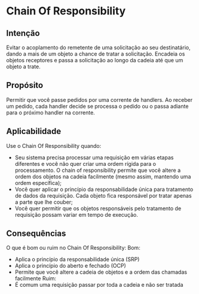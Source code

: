 # Chain Of Responsibility 

## Intenção
Evitar o acoplamento do remetente de uma solicitação ao seu destinatário, dando a mais de um objeto a chance de tratar a solicitação. Encadeia os objetos receptores e passa a solicitação ao longo da cadeia até que um objeto a trate.

## Propósito
Permitir que você passe pedidos por uma corrente de handlers. Ao receber um pedido, cada handler decide se processa o pedido ou o passa adiante para o próximo handler na corrente.

## Aplicabilidade
Use o Chain Of Responsibility quando:
* Seu sistema precisa processar uma requisição em várias etapas diferentes e você não quer criar uma ordem rígida para o processamento. O chain of responsibility permite que você altere a ordem dos objetos na cadeia facilmente (mesmo assim, mantendo uma ordem específica);
* Você quer aplicar o princípio da responsabilidade única para tratamento de dados da requisição. Cada objeto fica responsável por tratar apenas a parte que lhe couber;
* Você quer permitir que os objetos responsáveis pelo tratamento de requisição possam variar em tempo de execução.

## Consequências
O que é bom ou ruim no Chain Of Responsibility:
Bom:
* Aplica o princípio da responsabilidade única (SRP)
* Aplica o princípio do aberto e fechado (OCP)
* Permite que você altere a cadeia de objetos e a ordem das chamadas facilmente
Ruim:
* É comum uma requisição passar por toda a cadeia e não ser tratada


